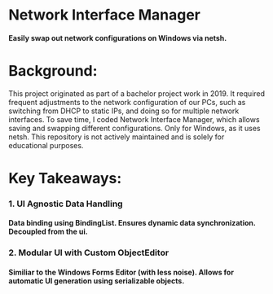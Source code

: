 # Network Interface Manager
#### Easily swap out network configurations on Windows via netsh. 

# Background:

This project originated as part of a bachelor project work in 2019. 
It required frequent adjustments to the network configuration of our PCs, such as switching from DHCP to static IPs, and doing so for multiple network interfaces. 
To save time, I coded Network Interface Manager, which allows saving and swapping different configurations. Only for Windows, as it uses netsh.
This repository is not actively maintained and is solely for educational purposes.

# Key Takeaways:
### 1. UI Agnostic Data Handling
#### Data binding using BindingList. Ensures dynamic data synchronization. Decoupled from the ui.
### 2. Modular UI with Custom ObjectEditor
#### Similiar to the Windows Forms Editor (with less noise). Allows for automatic UI generation using serializable objects. 
